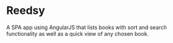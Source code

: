 # Reedsy
A SPA app using AngularJS that lists books with sort and search functionality as well as a quick view of any chosen book.
